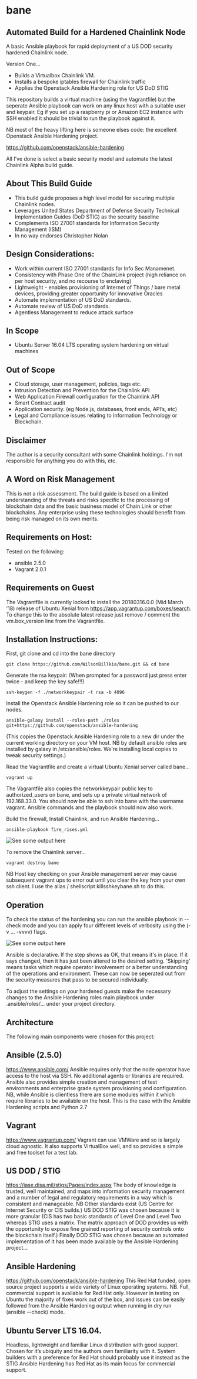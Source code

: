 # bane

## Automated Build for a Hardened Chainlink Node
A basic Ansible playbook for rapid deployment of a US DOD security hardened Chainlink node. 

Version One...
* Builds a Virtualbox Chainlink VM.
* Installs a bespoke iptables firewall for Chainlink traffic 
* Applies the Openstack Ansible Hardening role for US DoD STIG  

This repository builds a virtual machine (using the Vagrantfile) but the seperate Ansible playbook can work on any linux host with a suitable user and keypair. Eg if you set up a raspberry pi or Amazon EC2 instance with SSH enabled it should be trivial to run the playbook against it.

NB most of the heavy lifting here is someone elses code: the excellent Openstack Ansible Hardening project. 

https://github.com/openstack/ansible-hardening 

All I've done is select a basic security model and automate the latest Chainlink Alpha build guide.

## About This Build Guide
* This build guide proposes a high level model for securing multiple Chainlink nodes.
* Leverages United States Department of Defense Security Technical Implementation Guides (DoD STIG) as the security baseline
* Complements ISO 27001 standards for Information Security Management (ISM) 
* In no way endorses Christopher Nolan 

## Design Considerations:
* Work within current ISO 27001 standards for Info Sec Manamenet.
* Consistency with Phase One of the ChainLink project (high reliance on per host security, and no recourse to enclaving)
* Lightweight - enables provisioning of Internet of Things / bare metal devices, providing greater opportunity for innovative Oracles
* Automate implementation of US DoD standards.
* Automate review of US DoD standards.
* Agentless Management to reduce attack surface

## In Scope
* Ubuntu Server 16.04 LTS operating system hardening on virtual machines

## Out of Scope 
* Cloud storage, user management, policies, tags etc. 
* Intrusion Detection and Prevention for the Chainlink API
* Web Application Firewall configuration for the Chainlink API
* Smart Contract audit
* Application security. (eg Node.js, databases, front ends, API’s, etc)
* Legal and Compliance issues relating to Information Technology or Blockchain.

## Disclaimer
The author is a security consultant with some Chainlink holdings. I'm not responsible for anything you do with this, etc. 

## A Word on Risk Management
This is not a risk assessment. The build guide is based on a limited understanding of the threats and risks specific to the processing of blockchain data and the basic business model of Chain Link or other blockchains.
Any enterprise using these technologies should benefit from being risk managed on its own merits.

## Requirements on Host:
Tested on the following:
* ansible 2.5.0
* Vagrant 2.0.1

## Requirements on Guest
The Vagrantfile is currently locked to install the 20180316.0.0 (Mid March '18) release of Ubuntu Xenial from https://app.vagrantup.com/boxes/search. To change this to the absolute latest release just remove / comment the vm.box_version line from the Vagrantfile. 

## Installation Instructions:
First, git clone and cd into the bane directory 
```
git clone https://github.com/WilsonBillkia/bane.git && cd bane
```
Generate the rsa keypair: (When prompted for a password just press enter twice - and keep the key safe!!!)
```
ssh-keygen -f ./networkkeypair -t rsa -b 4096
```

Install the Openstack Ansible Hardening role so it can be pushed to our nodes.
```
ansible-galaxy install --roles-path ./roles git+https://github.com/openstack/ansible-hardening
```
(This copies the Openstack Ansible Hardening role to a new dir under the current working directory on your VM host. NB by default ansible roles are installed by galaxy in /etc/ansible/roles. We're installing local copies to tweak security settings.) 

Read the Vagrantfile and create a virtual Ubuntu Xenial server called bane... 

```
vagrant up  
```
The Vagrantfile also copies the networkkeypair public key to authorized_users on bane, and sets up a private virtual network of 192.168.33.0. You should now be able to ssh into bane with the username vagrant. Ansible commands and the playbook should now also work.

Build the firewall, Install Chainlink, and run Ansible Hardening...

```
ansible-playbook fire_rises.yml
```

![See some output here](bane.jpg?raw=true "Building a Chainlink")

To remove the Chainlink server...
```
vagrant destroy bane
```
NB Host key checking on your Ansible management server may cause subsequent vagrant ups to error out until you clear the key from your own ssh client. I use the alias / shellscript killsshkeybane.sh to do this. 

## Operation

To check the status of the hardening you can run the ansible playbook in --check mode and you can apply four different levels of verbosity using the (-v ... -vvvv) flags.

![See some output here](stig_guide.PNG?raw=true "Hardening Output")

Ansible is declarative. If the step shows as OK, that means it's in place. If it says changed, then it has just been altered to the desired setting. 'Skipping' means tasks which require operator involvement or a better understanding of the operations and environment. These can now be seperated out from the security measures that pass to be secured individually.

To adjust the settings on your hardened guests make the necessary changes to the Ansible Hardening roles main playbook under .ansible/roles/... under your project directory.

## Architecture
The following main components were chosen for this project:

## Ansible (2.5.0)
https://www.ansible.com/ 
Ansible requires only that the node operator have access to the host via SSH. No additional agents or libraries are required. Ansible also provides simple creation and management of test environments and enterprise grade system provisioning and configuration.
NB, while Ansible is clientless there are some modules within it which require libraries to be available on the host. This is the case with the Ansible Hardening scripts and Python 2.7 

## Vagrant 
https://www.vagrantup.com/ 
Vagrant can use VMWare and so is largely cloud agnostic. It also supports VirtualBox well, and so provides a simple and free toolset for a test lab.

## US DOD / STIG
https://iase.disa.mil/stigs/Pages/index.aspx
The body of knowledge is trusted, well maintained, and maps into information security management and a number of legal and regulatory requirements in a way which is consistent and manageable. 
NB Other standards exist (US Centre for Internet Security or CIS builds.) US DOD STIG was chosen because it is more granular (CIS has two basic standards of Level One and Level Two whereas STIG uses a matrix. The matrix approach of DOD provides us with the opportunity to expose fine grained reporting of security controls onto the blockchain itself.)
Finally DOD STIG was chosen because an automated implementation of it has been made available by the Ansible Hardening project…

## Ansible Hardening
https://github.com/openstack/ansible-hardening 
This Red Hat funded, open source project supports a wide variety of Linux operating systems.
NB. Full, commercial support is available for Red Hat only. However in testing on Ubuntu the majority of fixes work out of the box, and issues can be easily followed from the Ansible Hardening output when running in dry run (ansible --check) mode. 


## Ubuntu Server LTS 16.04.
Headless, lightweight and familiar Linux distribution with good support. Chosen for it’s ubiquity and the authors own familiarity with it. System builders with a preference for Red Hat should probably use it instead as the STIG Ansible Hardening has Red Hat as its main focus for commercial support. 

